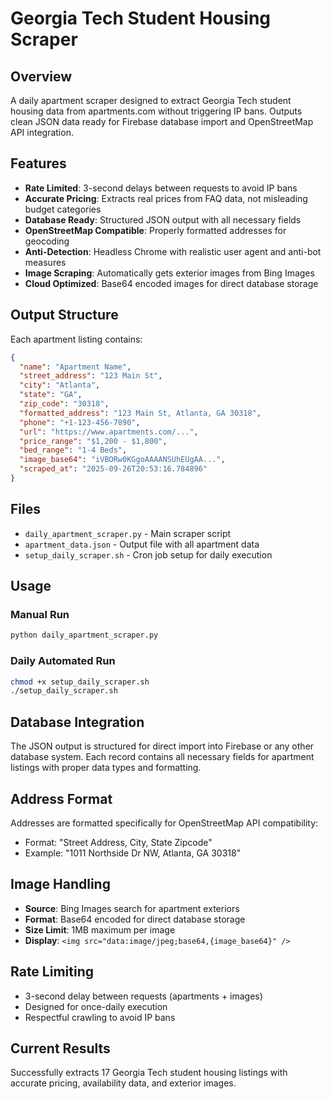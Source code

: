 # Georgia Tech Student Housing Scraper

## Overview
A daily apartment scraper designed to extract Georgia Tech student housing data from apartments.com without triggering IP bans. Outputs clean JSON data ready for Firebase database import and OpenStreetMap API integration.

## Features
- **Rate Limited**: 3-second delays between requests to avoid IP bans
- **Accurate Pricing**: Extracts real prices from FAQ data, not misleading budget categories
- **Database Ready**: Structured JSON output with all necessary fields
- **OpenStreetMap Compatible**: Properly formatted addresses for geocoding
- **Anti-Detection**: Headless Chrome with realistic user agent and anti-bot measures
- **Image Scraping**: Automatically gets exterior images from Bing Images
- **Cloud Optimized**: Base64 encoded images for direct database storage

## Output Structure
Each apartment listing contains:
```json
{
  "name": "Apartment Name",
  "street_address": "123 Main St",
  "city": "Atlanta", 
  "state": "GA",
  "zip_code": "30318",
  "formatted_address": "123 Main St, Atlanta, GA 30318",
  "phone": "+1-123-456-7890",
  "url": "https://www.apartments.com/...",
  "price_range": "$1,200 - $1,800",
  "bed_range": "1-4 Beds",
  "image_base64": "iVBORw0KGgoAAAANSUhEUgAA...", 
  "scraped_at": "2025-09-26T20:53:16.784896"
}
```

## Files
- `daily_apartment_scraper.py` - Main scraper script
- `apartment_data.json` - Output file with all apartment data
- `setup_daily_scraper.sh` - Cron job setup for daily execution

## Usage

### Manual Run
```bash
python daily_apartment_scraper.py
```

### Daily Automated Run
```bash
chmod +x setup_daily_scraper.sh
./setup_daily_scraper.sh
```

## Database Integration
The JSON output is structured for direct import into Firebase or any other database system. Each record contains all necessary fields for apartment listings with proper data types and formatting.

## Address Format
Addresses are formatted specifically for OpenStreetMap API compatibility:
- Format: "Street Address, City, State Zipcode"
- Example: "1011 Northside Dr NW, Atlanta, GA 30318"

## Image Handling
- **Source**: Bing Images search for apartment exteriors
- **Format**: Base64 encoded for direct database storage
- **Size Limit**: 1MB maximum per image
- **Display**: `<img src="data:image/jpeg;base64,{image_base64}" />`

## Rate Limiting
- 3-second delay between requests (apartments + images)
- Designed for once-daily execution
- Respectful crawling to avoid IP bans

## Current Results
Successfully extracts 17 Georgia Tech student housing listings with accurate pricing, availability data, and exterior images.
